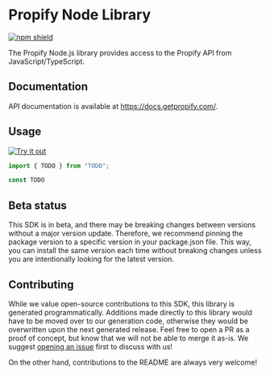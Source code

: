 # Propify Node Library

[![npm shield](https://img.shields.io/npm/v/@fern-api/{company})](https://www.npmjs.com/package/@fern-api/propify)

The Propify Node.js library provides access to the Propify API from JavaScript/TypeScript.

## Documentation

API documentation is available at <https://docs.getpropify.com/>.

## Usage

[![Try it out](https://developer.stackblitz.com/img/open_in_stackblitz.svg)](https://stackblitz.com/edit/typescript-example-using-sdk-built-with-fern-11hcjx?file=app.ts&view=editor)

```typescript
import { TODO } from "TODO";

const TODO
```

## Beta status

This SDK is in beta, and there may be breaking changes between versions without a major version update. Therefore, we recommend pinning the package version to a specific version in your package.json file. This way, you can install the same version each time without breaking changes unless you are intentionally looking for the latest version.

## Contributing

While we value open-source contributions to this SDK, this library is generated programmatically. Additions made directly to this library would have to be moved over to our generation code, otherwise they would be overwritten upon the next generated release. Feel free to open a PR as a proof of concept, but know that we will not be able to merge it as-is. We suggest [opening an issue](https://github.com/fern-propify/propify-node/issues) first to discuss with us!

On the other hand, contributions to the README are always very welcome!
